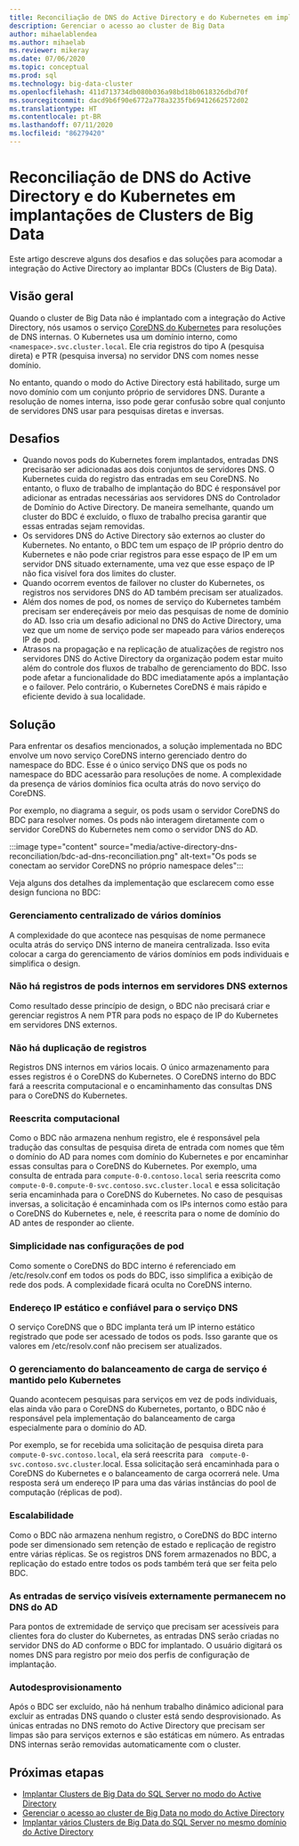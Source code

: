 ```yaml
---
title: Reconciliação de DNS do Active Directory e do Kubernetes em implantações de Clusters de Big Data
description: Gerenciar o acesso ao cluster de Big Data
author: mihaelablendea
ms.author: mihaelab
ms.reviewer: mikeray
ms.date: 07/06/2020
ms.topic: conceptual
ms.prod: sql
ms.technology: big-data-cluster
ms.openlocfilehash: 411d713734db080b036a98bd18b0618326dbd70f
ms.sourcegitcommit: dacd9b6f90e6772a778a3235fb69412662572d02
ms.translationtype: HT
ms.contentlocale: pt-BR
ms.lasthandoff: 07/11/2020
ms.locfileid: "86279420"
---
```

# <a name="active-directory-and-kubernetes-dns-reconciliation-in-big-data-clusters-deployments"></a>Reconciliação de DNS do Active Directory e do Kubernetes em implantações de Clusters de Big Data

Este artigo descreve alguns dos desafios e das soluções para acomodar a integração do Active Directory ao implantar BDCs (Clusters de Big Data).

## <a name="overview"></a>Visão geral

Quando o cluster de Big Data não é implantado com a integração do Active Directory, nós usamos o serviço [CoreDNS do Kubernetes](https://kubernetes.io/docs/tasks/administer-cluster/coredns/) para resoluções de DNS internas. O Kubernetes usa um domínio interno, como `<namespace>.svc.cluster.local`. Ele cria registros do tipo A (pesquisa direta) e PTR (pesquisa inversa) no servidor DNS com nomes nesse domínio.

No entanto, quando o modo do Active Directory está habilitado, surge um novo domínio com um conjunto próprio de servidores DNS. Durante a resolução de nomes interna, isso pode gerar confusão sobre qual conjunto de servidores DNS usar para pesquisas diretas e inversas.

## <a name="challenges"></a>Desafios

* Quando novos pods do Kubernetes forem implantados, entradas DNS precisarão ser adicionadas aos dois conjuntos de servidores DNS. O Kubernetes cuida do registro das entradas em seu CoreDNS. No entanto, o fluxo de trabalho de implantação do BDC é responsável por adicionar as entradas necessárias aos servidores DNS do Controlador de Domínio do Active Directory. De maneira semelhante, quando um cluster do BDC é excluído, o fluxo de trabalho precisa garantir que essas entradas sejam removidas.
* Os servidores DNS do Active Directory são externos ao cluster do Kubernetes. No entanto, o BDC tem um espaço de IP próprio dentro do Kubernetes e não pode criar registros para esse espaço de IP em um servidor DNS situado externamente, uma vez que esse espaço de IP não fica visível fora dos limites do cluster.
* Quando ocorrem eventos de failover no cluster do Kubernetes, os registros nos servidores DNS do AD também precisam ser atualizados.
* Além dos nomes de pod, os nomes de serviço do Kubernetes também precisam ser endereçáveis por meio das pesquisas de nome de domínio do AD. Isso cria um desafio adicional no DNS do Active Directory, uma vez que um nome de serviço pode ser mapeado para vários endereços IP de pod.
* Atrasos na propagação e na replicação de atualizações de registro nos servidores DNS do Active Directory da organização podem estar muito além do controle dos fluxos de trabalho de gerenciamento do BDC. Isso pode afetar a funcionalidade do BDC imediatamente após a implantação e o failover. Pelo contrário, o Kubernetes CoreDNS é mais rápido e eficiente devido à sua localidade.

## <a name="solution"></a>Solução

Para enfrentar os desafios mencionados, a solução implementada no BDC envolve um novo serviço CoreDNS interno gerenciado dentro do namespace do BDC. Esse é o único serviço DNS que os pods no namespace do BDC acessarão para resoluções de nome. A complexidade da presença de vários domínios fica oculta atrás do novo serviço do CoreDNS.

Por exemplo, no diagrama a seguir, os pods usam o servidor CoreDNS do BDC para resolver nomes. Os pods não interagem diretamente com o servidor CoreDNS do Kubernetes nem como o servidor DNS do AD. 

:::image type="content" source="media/active-directory-dns-reconciliation/bdc-ad-dns-reconciliation.png" alt-text="Os pods se conectam ao servidor CoreDNS no próprio namespace deles":::

Veja alguns dos detalhes da implementação que esclarecem como esse design funciona no BDC:

### <a name="centralized-management-of-multiple-domains"></a>Gerenciamento centralizado de vários domínios

A complexidade do que acontece nas pesquisas de nome permanece oculta atrás do serviço DNS interno de maneira centralizada. Isso evita colocar a carga do gerenciamento de vários domínios em pods individuais e simplifica o design.

### <a name="no-records-for-internal-pods-in-external-dns-servers"></a>Não há registros de pods internos em servidores DNS externos

Como resultado desse princípio de design, o BDC não precisará criar e gerenciar registros A nem PTR para pods no espaço de IP do Kubernetes em servidores DNS externos.

### <a name="no-duplication-of-records"></a>Não há duplicação de registros

Registros DNS internos em vários locais. O único armazenamento para esses registros é o CoreDNS do Kubernetes. O CoreDNS interno do BDC fará a reescrita computacional e o encaminhamento das consultas DNS para o CoreDNS do Kubernetes.

### <a name="computational-rewriting"></a>Reescrita computacional

Como o BDC não armazena nenhum registro, ele é responsável pela tradução das consultas de pesquisa direta de entrada com nomes que têm o domínio do AD para nomes com domínio do Kubernetes e por encaminhar essas consultas para o CoreDNS do Kubernetes.
Por exemplo, uma consulta de entrada para `compute-0-0.contoso.local` seria reescrita como `compute-0-0.compute-0-svc.contoso.svc.cluster.local` e essa solicitação seria encaminhada para o CoreDNS do Kubernetes.
No caso de pesquisas inversas, a solicitação é encaminhada com os IPs internos como estão para o CoreDNS do Kubernetes e, nele, é reescrita para o nome de domínio do AD antes de responder ao cliente.

### <a name="simplicity-in-pod-configurations"></a>Simplicidade nas configurações de pod

Como somente o CoreDNS do BDC interno é referenciado em /etc/resolv.conf em todos os pods do BDC, isso simplifica a exibição de rede dos pods. A complexidade ficará oculta no CoreDNS interno.

### <a name="static-and-reliable-ip-address-for-dns-service"></a>Endereço IP estático e confiável para o serviço DNS

O serviço CoreDNS que o BDC implanta terá um IP interno estático registrado que pode ser acessado de todos os pods. Isso garante que os valores em /etc/resolv.conf não precisem ser atualizados.

### <a name="service-load-balance-management-is-retained-by-kubernetes"></a>O gerenciamento do balanceamento de carga de serviço é mantido pelo Kubernetes

Quando acontecem pesquisas para serviços em vez de pods individuais, elas ainda vão para o CoreDNS do Kubernetes, portanto, o BDC não é responsável pela implementação do balanceamento de carga especialmente para o domínio do AD.

Por exemplo, se for recebida uma solicitação de pesquisa direta para `compute-0-svc.contoso.local`, ela será reescrita para ` compute-0-svc.contoso.svc.cluster`.local. Essa solicitação será encaminhada para o CoreDNS do Kubernetes e o balanceamento de carga ocorrerá nele. Uma resposta será um endereço IP para uma das várias instâncias do pool de computação (réplicas de pod).

### <a name="scalability"></a>Escalabilidade

Como o BDC não armazena nenhum registro, o CoreDNS do BDC interno pode ser dimensionado sem retenção de estado e replicação de registro entre várias réplicas. Se os registros DNS forem armazenados no BDC, a replicação do estado entre todos os pods também terá que ser feita pelo BDC.

### <a name="externally-visible-service-entries-stay-in-ad-dns"></a>As entradas de serviço visíveis externamente permanecem no DNS do AD

Para pontos de extremidade de serviço que precisam ser acessíveis para clientes fora do cluster do Kubernetes, as entradas DNS serão criadas no servidor DNS do AD conforme o BDC for implantado. O usuário digitará os nomes DNS para registro por meio dos perfis de configuração de implantação.

### <a name="self-deprovisioning"></a>Autodesprovisionamento

Após o BDC ser excluído, não há nenhum trabalho dinâmico adicional para excluir as entradas DNS quando o cluster está sendo desprovisionado. As únicas entradas no DNS remoto do Active Directory que precisam ser limpas são para serviços externos e são estáticas em número. As entradas DNS internas serão removidas automaticamente com o cluster.

## <a name="next-steps"></a>Próximas etapas

- [Implantar Clusters de Big Data do SQL Server no modo do Active Directory](deploy-active-directory.md)
- [Gerenciar o acesso ao cluster de Big Data no modo do Active Directory](active-directory-objects.md)
- [Implantar vários Clusters de Big Data do SQL Server no mesmo domínio do Active Directory](active-directory-deployment-background.md)
